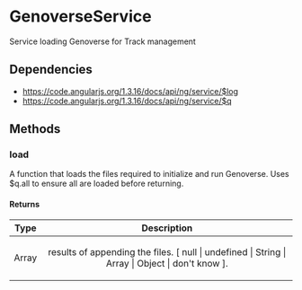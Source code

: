 



# GenoverseService











Service loading Genoverse for Track management







## Dependencies


* https://code.angularjs.org/1.3.16/docs/api/ng/service/$log
* https://code.angularjs.org/1.3.16/docs/api/ng/service/$q



  




## Methods
### load
A function that loads the files required to initialize and run Genoverse.
Uses $q.all to ensure all are loaded before returning.






#### Returns</h4>

| Type | Description |
| :--: | :--: |
| Array | <p>results of appending the files. [ null &#124; undefined &#124; String &#124; Array &#124; Object &#124; don&#39;t know ].</p>  |










